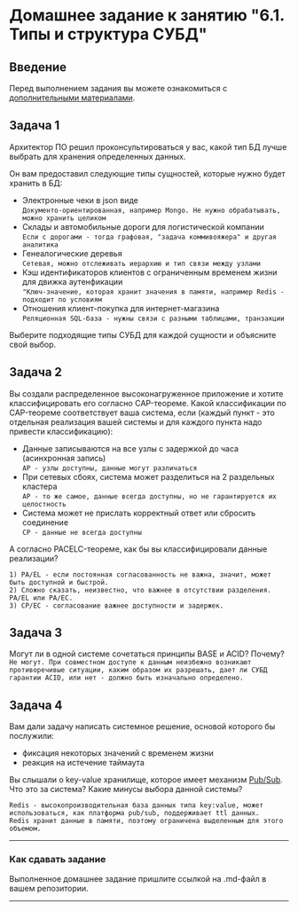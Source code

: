 # Домашнее задание к занятию "6.1. Типы и структура СУБД"

## Введение

Перед выполнением задания вы можете ознакомиться с 
[дополнительными материалами](https://github.com/netology-code/virt-homeworks/tree/master/additional/README.md).

## Задача 1

Архитектор ПО решил проконсультироваться у вас, какой тип БД 
лучше выбрать для хранения определенных данных.

Он вам предоставил следующие типы сущностей, которые нужно будет хранить в БД:

- Электронные чеки в json виде  
  ``Документо-ориентированная, например Mongo. Не нужно обрабатывать, можно хранить целиком``
- Склады и автомобильные дороги для логистической компании  
  ``Если с дорогами - тогда графовая, "задача коммивояжера" и другая аналитика``
- Генеалогические деревья  
  ``Сетевая, можно отслеживать иерархию и тип связи между узлами ``
- Кэш идентификаторов клиентов с ограниченным временем жизни для движка аутенфикации  
  ``"Ключ-значение, которая хранит значения в памяти, например Redis - подходит по условиям``
- Отношения клиент-покупка для интернет-магазина  
  ``Реляционная SQL-база - нужны связи с разными таблицами, транзакции``

Выберите подходящие типы СУБД для каждой сущности и объясните свой выбор.

## Задача 2

Вы создали распределенное высоконагруженное приложение и хотите классифицировать его согласно 
CAP-теореме. Какой классификации по CAP-теореме соответствует ваша система, если 
(каждый пункт - это отдельная реализация вашей системы и для каждого пункта надо привести классификацию):

- Данные записываются на все узлы с задержкой до часа (асинхронная запись)  
  ``AP - узлы доступны, данные могут различаться``
- При сетевых сбоях, система может разделиться на 2 раздельных кластера  
  ``AP - то же самое, данные всегда доступны, но не гарантируется их целостность``
- Система может не прислать корректный ответ или сбросить соединение  
  ``CP - данные не всегда доступны``

А согласно PACELC-теореме, как бы вы классифицировали данные реализации?

```
1) PA/EL - если постоянная согласованность не важна, значит, может быть доступной и быстрой.  
2) Сложно сказать, неизвестно, что важнее в отсутствии разделения. PA/EL или PA/EC.  
3) CP/EC - согласование важнее доступности и задержек.
```

## Задача 3

Могут ли в одной системе сочетаться принципы BASE и ACID? Почему?  
``Не могут. При совместном доступе к данным неизбежно возникают противоречивые ситуации, каким образом
их разрешать, дает ли СУБД гарантии ACID, или нет - должно быть изначально определено.``

## Задача 4

Вам дали задачу написать системное решение, основой которого бы послужили:

- фиксация некоторых значений с временем жизни
- реакция на истечение таймаута

Вы слышали о key-value хранилище, которое имеет механизм [Pub/Sub](https://habr.com/ru/post/278237/). 
Что это за система? Какие минусы выбора данной системы?

``Redis - высокопроизводительная база данных типа key:value, может использоваться, как платформа pub/sub,
поддерживает ttl данных.  
Redis хранит данные в памяти, поэтому ограничена выделенным для этого объемом.``

---

### Как cдавать задание

Выполненное домашнее задание пришлите ссылкой на .md-файл в вашем репозитории.

---
